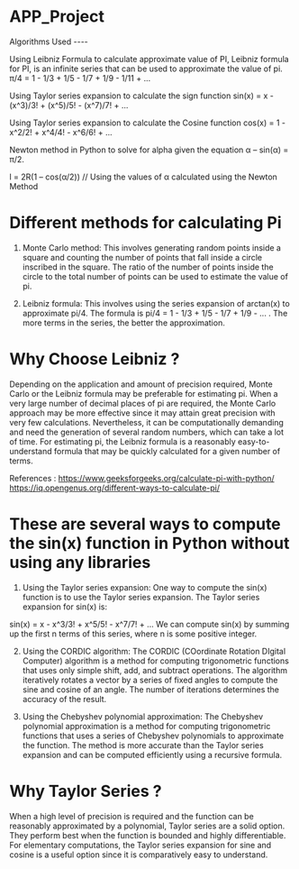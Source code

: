 # APP_Project

Algorithms Used ----

Using Leibniz Formula to calculate approximate value of PI,
Leibniz formula for PI, is an infinite series that can be used to approximate the value of pi.
π/4 = 1 - 1/3 + 1/5 - 1/7 + 1/9 - 1/11 + ...

Using Taylor series expansion to calculate the sign function
sin(x) = x - (x^3)/3! + (x^5)/5! - (x^7)/7! + ...

Using Taylor series expansion to calculate the Cosine function
cos(x) = 1 - x^2/2! + x^4/4! - x^6/6! + ...

Newton method in Python to solve for alpha given the equation 
α – sin(α) = π/2. 

l = 2R(1 – cos(α/2))    // Using the values of α calculated using the Newton Method


# Different methods for calculating Pi

1. Monte Carlo method: This involves generating random points inside a square and counting the number of points that fall inside a circle inscribed in the square. The ratio of the number of points inside the circle to the total number of points can be used to estimate the value of pi.

2. Leibniz formula: This involves using the series expansion of arctan(x) to approximate pi/4. The formula is pi/4 = 1 - 1/3 + 1/5 - 1/7 + 1/9 - ... . The more terms in the series, the better the approximation.

# Why Choose Leibniz ?

Depending on the application and amount of precision required, Monte Carlo or the Leibniz formula may be preferable for estimating pi.
When a very large number of decimal places of pi are required, the Monte Carlo approach may be more effective since it may attain great precision with very few calculations. Nevertheless, it can be computationally demanding and need the generation of several random numbers, which can take a lot of time. For estimating pi, the Leibniz formula is a reasonably easy-to-understand formula that may be quickly calculated for a given number of terms.

References :
https://www.geeksforgeeks.org/calculate-pi-with-python/
https://iq.opengenus.org/different-ways-to-calculate-pi/


# These are several ways to compute the sin(x) function in Python without using any libraries

1. Using the Taylor series expansion: One way to compute the sin(x) function is to use the Taylor series expansion. The Taylor series expansion for sin(x) is:

sin(x) = x - x^3/3! + x^5/5! - x^7/7! + ...
We can compute sin(x) by summing up the first n terms of this series, where n is some positive integer.

2. Using the CORDIC algorithm: The CORDIC (COordinate Rotation DIgital Computer) algorithm is a method for computing trigonometric functions that uses only simple shift, add, and subtract operations. The algorithm iteratively rotates a vector by a series of fixed angles to compute the sine and cosine of an angle. The number of iterations determines the accuracy of the result.

3. Using the Chebyshev polynomial approximation: The Chebyshev polynomial approximation is a method for computing trigonometric functions that uses a series of Chebyshev polynomials to approximate the function. The method is more accurate than the Taylor series expansion and can be computed efficiently using a recursive formula.


# Why Taylor Series ?

When a high level of precision is required and the function can be reasonably approximated by a polynomial, Taylor series are a solid option. They perform best when the function is bounded and highly differentiable. For elementary computations, the Taylor series expansion for sine and cosine is a useful option since it is comparatively easy to understand.
